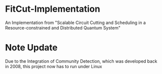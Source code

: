 # FitCut-Implementation
An Implementation from "Scalable Circuit Cutting and Scheduling in a Resource-constrained and Distributed Quantum System"

# Note Update

Due to the Integration of Community Detection, which was developed back in 2008, this project now has to run under Linux